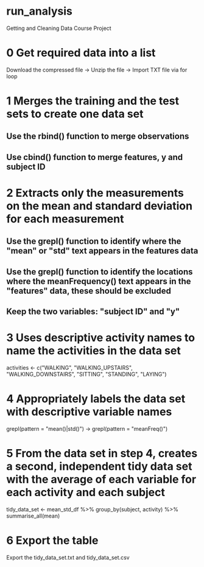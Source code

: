 # run_analysis
Getting and Cleaning Data Course Project

# 0 Get required data into a list
  Download the compressed file ->
  Unzip the file ->
  Import TXT file via for loop
 
 # 1 Merges the training and the test sets to create one data set
 ## Use the rbind() function to merge observations
 ## Use cbind() function to merge features, y and subject ID

 # 2 Extracts only the measurements on the mean and standard deviation for each measurement
 ## Use the grepl() function to identify where the "mean" or "std" text appears in the features data
 ## Use the grepl() function to identify the locations where the meanFrequency() text appears in the "features" data, these should be excluded
 ## Keep the two variables: "subject ID" and "y"

# 3 Uses descriptive activity names to name the activities in the data set
   activities <- c("WALKING", "WALKING_UPSTAIRS", "WALKING_DOWNSTAIRS", "SITTING", "STANDING", "LAYING")

# 4 Appropriately labels the data set with descriptive variable names
   grepl(pattern = "mean()|std()") -> 
   grepl(pattern = "meanFreq()")

# 5 From the data set in step 4, creates a second, independent tidy data set with the average of each variable for each activity and each subject
  tidy_data_set <- mean_std_df %>%
  group_by(subject, activity) %>%
  summarise_all(mean)

# 6 Export the table
  Export the tidy_data_set.txt and tidy_data_set.csv

